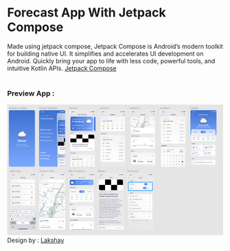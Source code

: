 # Forecast App With Jetpack Compose

Made using jetpack compose, Jetpack Compose is Android’s modern toolkit for building native UI. It simplifies and accelerates UI development on Android. Quickly bring your app to life with less code, powerful tools, and intuitive Kotlin APIs. <a href="https://developer.android.com/jetpack/compose">Jetpack Compose</a>
<br>
<br>
### Preview App :
<img src="https://github.com/HariAgus/ForecastApp-Compose/blob/master/assets/design_app.png" alt="Forecast App">
Design by : <a href="<a href="https://www.figma.com/@lakshaybomotra">Lakshay</a>
